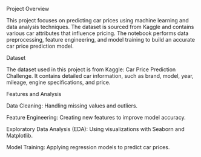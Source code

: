 Project Overview

This project focuses on predicting car prices using machine learning and data analysis techniques. The dataset is sourced from Kaggle and contains various car attributes that influence pricing. The notebook performs data preprocessing, feature engineering, and model training to build an accurate car price prediction model.

Dataset

The dataset used in this project is from Kaggle: Car Price Prediction Challenge. It contains detailed car information, such as brand, model, year, mileage, engine specifications, and price.

Features and Analysis

Data Cleaning: Handling missing values and outliers.

Feature Engineering: Creating new features to improve model accuracy.

Exploratory Data Analysis (EDA): Using visualizations with Seaborn and Matplotlib.

Model Training: Applying regression models to predict car prices.
